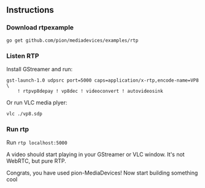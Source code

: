 ## Instructions

### Download rtpexample

```
go get github.com/pion/mediadevices/examples/rtp
```

### Listen RTP

Install GStreamer and run:
```
gst-launch-1.0 udpsrc port=5000 caps=application/x-rtp,encode-name=VP8 \
    ! rtpvp8depay ! vp8dec ! videoconvert ! autovideosink
```

Or run VLC media plyer:
```
vlc ./vp8.sdp
```

### Run rtp

Run `rtp localhost:5000`

A video should start playing in your GStreamer or VLC window.
It's not WebRTC, but pure RTP.

Congrats, you have used pion-MediaDevices! Now start building something cool


